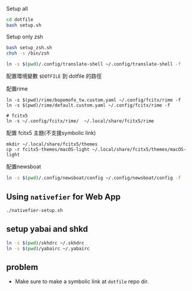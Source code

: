 Setup all
```bash
cd dotfile
bash setup.sh
```

Setup only zsh
```bash
bash setup_zsh.sh
chsh -s /bin/zsh
```

``` bash
ln -s $(pwd)/.config/translate-shell ~/.config/translate-shell -f 
```

配置環境變數 `$DOTFILE` 到 dotfile 的路徑

配置rime
```
ln -s $(pwd)/rime/bopomofo_tw.custom.yaml ~/.config/fcitx/rime -f
ln -s $(pwd)/rime/default.custom.yaml ~/.config/fcitx/rime -f

# fcitx5
ln -s ~/.config/fcitx/rime/  ~/.local/share/fcitx5/rime
```

配置 fcitx5 主題(不支援symbolic link)
```
mkdir ~/.local/share/fcitx5/themes
cp -r fcitx5-themes/macOS-light ~/.local/share/fcitx5/themes/macOS-light
```

配置newsboat
``` bash
ln -s $(pwd)/.config/newsboat/config ~/.config/newsboat/config -f
```

## Using `nativefier` for Web App
```bash
./nativefier-setup.sh
```

## setup yabai and shkd

```bash
ln -s $(pwd)/skhdrc ~/.skhdrc
ln -s $(pwd)/yabairc ~/.yabairc
```

## problem
- Make sure to make a symbolic link at `dotfile` repo dir.
